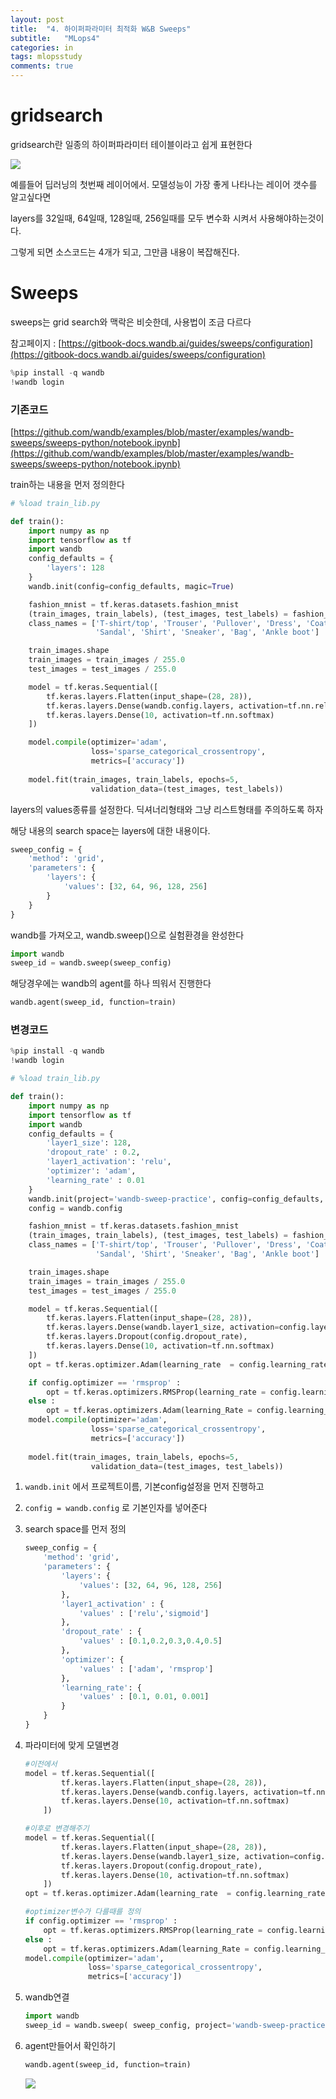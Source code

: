 ```yaml
---
layout: post
title:  "4. 하이퍼파라미터 최적화 W&B Sweeps"
subtitle:   "MLops4"
categories: in
tags: mlopsstudy
comments: true
---
```

# gridsearch

gridsearch란 일종의 하이퍼파라미터 테이블이라고 쉽게 표현한다


<img src="/assets/img/202109/0907/8.jpg">  


예를들어 딥러닝의 첫번째 레이어에서. 모델성능이 가장 좋게 나타나는 레이어 갯수를 알고싶다면

layers를 32일때, 64일때, 128일때, 256일때를 모두 변수화 시켜서 사용해야하는것이다.

그렇게 되면 소스코드는 4개가 되고, 그만큼 내용이 복잡해진다.

# Sweeps

sweeps는 grid search와 맥락은 비슷한데, 사용법이 조금 다르다

참고페이지 : [https://gitbook-docs.wandb.ai/guides/sweeps/configuration](https://gitbook-docs.wandb.ai/guides/sweeps/configuration)

```python
%pip install -q wandb
!wandb login
```

### 기존코드

[https://github.com/wandb/examples/blob/master/examples/wandb-sweeps/sweeps-python/notebook.ipynb](https://github.com/wandb/examples/blob/master/examples/wandb-sweeps/sweeps-python/notebook.ipynb)

train하는 내용을 먼저 정의한다

```python
# %load train_lib.py

def train():
    import numpy as np
    import tensorflow as tf
    import wandb
    config_defaults = {
        'layers': 128
    }
    wandb.init(config=config_defaults, magic=True)

    fashion_mnist = tf.keras.datasets.fashion_mnist
    (train_images, train_labels), (test_images, test_labels) = fashion_mnist.load_data()
    class_names = ['T-shirt/top', 'Trouser', 'Pullover', 'Dress', 'Coat',
                   'Sandal', 'Shirt', 'Sneaker', 'Bag', 'Ankle boot']

    train_images.shape
    train_images = train_images / 255.0
    test_images = test_images / 255.0

    model = tf.keras.Sequential([
        tf.keras.layers.Flatten(input_shape=(28, 28)),
        tf.keras.layers.Dense(wandb.config.layers, activation=tf.nn.relu),
        tf.keras.layers.Dense(10, activation=tf.nn.softmax)
    ])

    model.compile(optimizer='adam',
                  loss='sparse_categorical_crossentropy',
                  metrics=['accuracy'])
    
    model.fit(train_images, train_labels, epochs=5,
                  validation_data=(test_images, test_labels))
```

layers의 values종류를 설정한다. 딕셔너리형태와 그냥 리스트형태를 주의하도록 하자

해당 내용의 search space는 layers에 대한 내용이다. 

```python
sweep_config = {
    'method': 'grid',
    'parameters': {
        'layers': {
            'values': [32, 64, 96, 128, 256]
        }
    }
}
```

wandb를 가져오고, wandb.sweep()으로 실험환경을 완성한다

```python
import wandb
sweep_id = wandb.sweep(sweep_config)
```

해당경우에는 wandb의 agent를 하나 띄워서 진행한다

```python
wandb.agent(sweep_id, function=train)
```

### 변경코드

```python
%pip install -q wandb
!wandb login
```

```python
# %load train_lib.py

def train():
    import numpy as np
    import tensorflow as tf
    import wandb
    config_defaults = {
        'layer1_size': 128,
        'dropout_rate' : 0.2,
        'layer1_activation': 'relu',
        'optimizer': 'adam',
        'learning_rate' : 0.01
    }
    wandb.init(project='wandb-sweep-practice', config=config_defaults, magic=True)
    config = wandb.config

    fashion_mnist = tf.keras.datasets.fashion_mnist
    (train_images, train_labels), (test_images, test_labels) = fashion_mnist.load_data()
    class_names = ['T-shirt/top', 'Trouser', 'Pullover', 'Dress', 'Coat',
                   'Sandal', 'Shirt', 'Sneaker', 'Bag', 'Ankle boot']

    train_images.shape
    train_images = train_images / 255.0
    test_images = test_images / 255.0

    model = tf.keras.Sequential([
        tf.keras.layers.Flatten(input_shape=(28, 28)),
        tf.keras.layers.Dense(wandb.layer1_size, activation=config.layer1_activation),
        tf.keras.layers.Dropout(config.dropout_rate),
        tf.keras.layers.Dense(10, activation=tf.nn.softmax)
    ])
    opt = tf.keras.optimizer.Adam(learning_rate  = config.learning_rate)\

    if config.optimizer == 'rmsprop' :
        opt = tf.keras.optimizers.RMSProp(learning_rate = config.learning_rate)
    else : 
        opt = tf.keras.optimizers.Adam(learning_Rate = config.learning_rate)
    model.compile(optimizer='adam',
                  loss='sparse_categorical_crossentropy',
                  metrics=['accuracy'])
    
    model.fit(train_images, train_labels, epochs=5,
                  validation_data=(test_images, test_labels))
```

1. `wandb.init` 에서 프로젝트이름, 기본config설정을 먼저 진행하고
2. `config = wandb.config` 로 기본인자를 넣어준다
3. search space를 먼저 정의

    ```python
    sweep_config = {
        'method': 'grid',
        'parameters': {
            'layers': {
                'values': [32, 64, 96, 128, 256]
            },
            'layer1_activation' : {
                'values' : ['relu','sigmoid']
            },
            'dropout_rate' : {
                'values' : [0.1,0.2,0.3,0.4,0.5]
            },
            'optimizer': {
                'values' : ['adam', 'rmsprop']
            },
            'learning_rate': {
                'values' : [0.1, 0.01, 0.001]
            }
        }
    }
    ```

1. 파라미터에 맞게 모델변경

    ```python
    #이전에서    
    model = tf.keras.Sequential([
            tf.keras.layers.Flatten(input_shape=(28, 28)),
            tf.keras.layers.Dense(wandb.config.layers, activation=tf.nn.relu),
            tf.keras.layers.Dense(10, activation=tf.nn.softmax)
        ])
    ```

    ```python
    #이후로 변경해주기
    model = tf.keras.Sequential([
            tf.keras.layers.Flatten(input_shape=(28, 28)),
            tf.keras.layers.Dense(wandb.layer1_size, activation=config.layer1_activation),
            tf.keras.layers.Dropout(config.dropout_rate),
            tf.keras.layers.Dense(10, activation=tf.nn.softmax)
        ])
    opt = tf.keras.optimizer.Adam(learning_rate  = config.learning_rate)

    #optimizer변수가 다를때를 정의
    if config.optimizer == 'rmsprop' :
        opt = tf.keras.optimizers.RMSProp(learning_rate = config.learning_rate)
    else : 
        opt = tf.keras.optimizers.Adam(learning_Rate = config.learning_rate)
    model.compile(optimizer='adam',
                  loss='sparse_categorical_crossentropy',
                  metrics=['accuracy'])

    ```

1. wandb연결

    ```python
    import wandb
    sweep_id = wandb.sweep( sweep_config, project='wandb-sweep-practice')
    ```

2. agent만들어서 확인하기

    ```python
    wandb.agent(sweep_id, function=train)
    ```

    
    <img src="/assets/img/202109/0907/9.jpg">  
